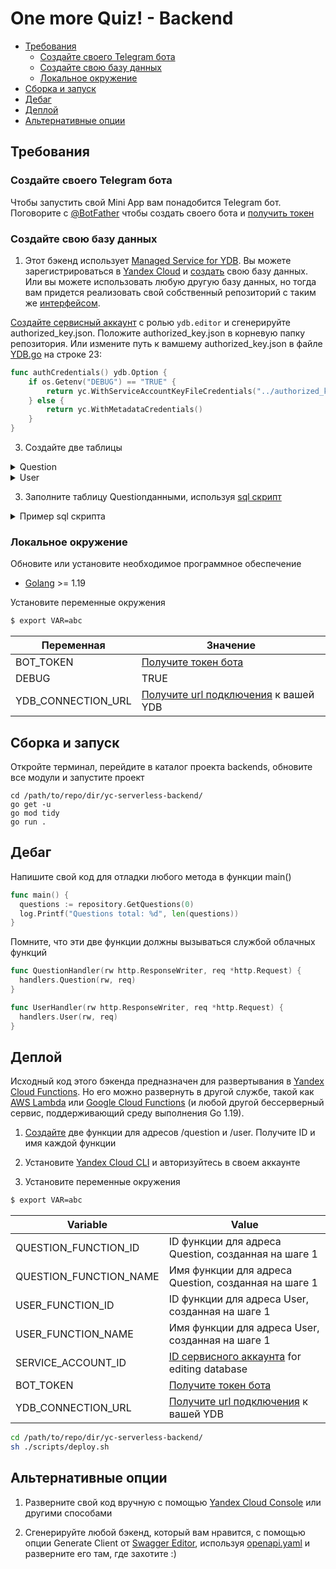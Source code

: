 # One more Quiz! - Backend

- [Требования](#requirements)
  - [Создайте своего Telegram бота](#create-your-telegram-bot)
  - [Создайте свою базу данных](#create-your-database)
  - [Локальное окружение](#local-environment)
- [Сборка и запуск](#build-and-run)
- [Дебаг](#debug)
- [Деплой](#deploy)
- [Альтернативные опции](#alternative-options)

## Требования

### Создайте своего Telegram бота
Чтобы запустить свой Mini App вам понадобится Telegram бот. Поговорите с [@BotFather](https://t.me/botfather) чтобы создать своего бота и [получить токен](https://core.telegram.org/bots/tutorial#obtain-your-bot-token)

### Создайте свою базу данных
1. Этот бэкенд использует [Managed Service for YDB](https://cloud.yandex.com/en/services/ydb). Вы можете зарегистрироваться в [Yandex Cloud](https://cloud.yandex.com/) и [создать](https://cloud.yandex.com/en/docs/ydb/quickstart) свою базу данных. 
Или вы можете использовать любую другую базу данных, но тогда вам придется реализовать свой собственный репозиторий с таким же [интерфейсом](https://github.com/AndreVasilev/OneMoreQuiz/tree/readme/yc-serverless-backend/repository/Interface.go).

[Создайте сервисный аккаунт](https://cloud.yandex.com/en/docs/iam/operations/sa/create) с ролью ```ydb.editor``` и сгенерируйте authorized_key.json. 
Положите authorized_key.json в корневую папку репозитория. Или измените путь к вамшему authorized_key.json в файле [YDB.go](https://github.com/AndreVasilev/OneMoreQuiz/tree/readme/yc-serverless-backend/repository/YDB.go) на строке 23:
```go
func authCredentials() ydb.Option {
	if os.Getenv("DEBUG") == "TRUE" {
		return yc.WithServiceAccountKeyFileCredentials("../authorized_key.json")
	} else {
		return yc.WithMetadataCredentials()
	}
}
```

3. Создайте две таблицы

<details>
  <summary>Question</summary>
  
  | Свойство | Тип |
  | ------ | ------ |
  | id | Uint64 |
  | A | String |
  | B | String |
  | C | String |
  | D | String |
  | answer | String |
  | question | String |
</details>

<details>
  <summary>User</summary>
  
  | Свойство | Тип |
  | ------ | ------ |
  | id | int64 |
  | last_question_id | Uint64 |
  | score | Uint64 |
  | success_answers | Uint64 |
  | tg_data | String |
</details>

3. Заполните таблицу Questionданными, используя [sql скрипт](https://github.com/AndreVasilev/OneMoreQuiz/blob/readme/yc-serverless-backend/repository/init_001.sql)
<details>
  <summary>Пример sql скрипта</summary>
  
  ```sql
  UPSERT INTO `question`
    ( `id`, `question`, `A`, `B`, `C`, `D`, `answer` )
  VALUES (1, "A knish is traditionally stuffed with what filling?", "potato", "creamed corn", "lemon custard", "raspberry jelly", "A"),
  ...;
  ```
</details>

### Локальное окружение

Обновите или установите необходимое программное обеспечение
- [Golang](https://go.dev/doc/install) >= 1.19

Установите переменные окружения
```sh
$ export VAR=abc
```
| Переменная | Значение |
| ------ | ------ |
| BOT_TOKEN | [Получите токен бота](https://core.telegram.org/bots/tutorial#obtain-your-bot-token) |
| DEBUG | TRUE |
| YDB_CONNECTION_URL | [Получите url подключения](https://cloud.yandex.com/en/docs/ydb/operations/connection#endpoint-and-path) к вашей YDB |

## Сборка и запуск

Откройте терминал, перейдите в каталог проекта backends, обновите все модули и запустите проект
```
cd /path/to/repo/dir/yc-serverless-backend/
go get -u
go mod tidy
go run .
```

## Дебаг

Напишите свой код для отладки любого метода в функции main()

```go
func main() {
  questions := repository.GetQuestions(0)
  log.Printf("Questions total: %d", len(questions))
}
```
Помните, что эти две функции должны вызываться службой облачных функций

```go
func QuestionHandler(rw http.ResponseWriter, req *http.Request) {
  handlers.Question(rw, req)
}

func UserHandler(rw http.ResponseWriter, req *http.Request) {
  handlers.User(rw, req)
}
```

## Деплой

Исходный код этого бэкенда предназначен для развертывания в [Yandex Cloud Functions](https://cloud.yandex.com/en/services/functions). Но его можно развернуть в другой службе, такой как [AWS Lambda](https://aws.amazon.com/lambda/) или [Google Cloud Functions](https://cloud.google.com/functions) (и любой другой бессерверный сервис, поддерживающий среду выполнения Go 1.19).

1. [Создайте](https://cloud.yandex.com/en/docs/functions/quickstart/create-function/go-function-quickstart) две функции для адресов /question и /user.
   Получите ID и имя каждой функции

2. Установите [Yandex Cloud CLI](https://cloud.yandex.com/en/docs/cli/operations/install-cli) и авторизуйтесь в своем аккаунте

3. Установите переменные окружения
```sh
$ export VAR=abc
```
| Variable | Value |
| ------ | ------ |
| QUESTION_FUNCTION_ID | ID функции для адреса Question, созданная на шаге 1 |
| QUESTION_FUNCTION_NAME | Имя функции для адреса Question, созданная на шаге  1 |
| USER_FUNCTION_ID | ID функции для адреса User, созданная на шаге  1 |
| USER_FUNCTION_NAME | Имя функции для адреса User, созданная на шаге  1 |
| SERVICE_ACCOUNT_ID | [ID сервисного аккаунта](#create-your-database) for editing database |
| BOT_TOKEN | [Получите токен бота](#create-your-telegram-bot) |
| YDB_CONNECTION_URL | [Получите url подключения](#create-your-database) к вашей YDB |

```sh
cd /path/to/repo/dir/yc-serverless-backend/
sh ./scripts/deploy.sh
```

## Альтернативные опции

1. Разверните свой код вручную с помощью [Yandex Cloud Console](https://cloud.yandex.com/en/docs/functions/quickstart/create-function/go-function-quickstart) или другими способами

2. Сгенерируйте любой бэкенд, который вам нравится, с помощью опции Generate Client от [Swagger Editor](https://editor.swagger.io/), используя [openapi.yaml](https://github.com/AndreVasilev/OneMoreQuiz/blob/readme/openapi.yaml) и разверните его там, где захотите :)
